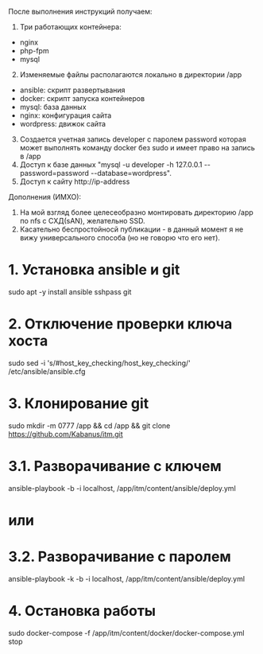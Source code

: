 После выполнения инструкций получаем:
1. Три работающих контейнера:
 - nginx
 - php-fpm
 - mysql
 2. Изменяемые файлы располагаются локально в директории /app
  - ansible: скрипт развертывания
  - docker: скрипт запуска контейнеров
  - mysql: база данных
  - nginx: конфигурация сайта
  - wordpress: движок сайта
3. Создается учетная запись developer с паролем password которая может выполнять команду docker без sudo и имеет право на запись в /app
4. Доступ к базе данных "mysql -u developer -h 127.0.0.1 --password=password --database=wordpress".
5. Доступ к сайту http://ip-address

Дополнения (ИМХО):
1. На мой взгляд более целесеобразно монтировать директорию /app по nfs с СХД(sAN), желательно SSD.
2. Касательно беспростойносй публикации - в данный момент я не вижу универсального способа (но не говорю что его нет).

# 1. Установка ansible и git
sudo apt -y install ansible sshpass git

# 2. Отключение проверки ключа хоста
sudo sed -i 's/#host_key_checking/host_key_checking/' /etc/ansible/ansible.cfg

# 3. Клонирование git
sudo mkdir -m 0777 /app && cd /app && git clone https://github.com/Kabanus/itm.git

# 3.1. Разворачивание с ключем
ansible-playbook -b -i localhost, /app/itm/content/ansible/deploy.yml

# или

# 3.2. Разворачивание с паролем
ansible-playbook -k -b -i localhost, /app/itm/content/ansible/deploy.yml

# 4. Остановка работы
sudo docker-compose -f /app/itm/content/docker/docker-compose.yml stop
